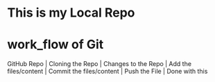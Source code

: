 # This is my Local Repo
# work_flow of Git

GitHub Repo
    |
Cloning the Repo
    |
Changes to the Repo
    |
Add the files/content
    |
Commit the files/content
    |
Push the File
    |
Done with this
